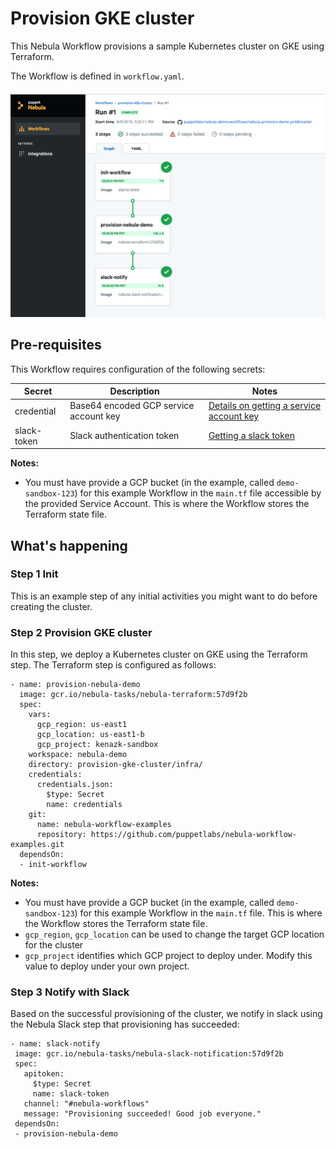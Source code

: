 # Provision GKE cluster 

This Nebula Workflow provisions a sample Kubernetes cluster on GKE using Terraform. 

The Workflow is defined in `workflow.yaml`.

<h4 align="center"><img src="../media/provision-k8s-cluster.png" alt="Provision GKE cluster"></h4>

## Pre-requisites
This Workflow requires configuration of the following secrets:

| Secret        | Description   | Notes   | 
| ------------- | ------------- | ------- |
| credential    | Base64 encoded GCP service account key | [Details on getting a service account key](https://cloud.google.com/iam/docs/creating-managing-service-account-keys) |
| slack-token   | Slack authentication token | [Getting a slack token](https://get.slack.help/hc/en-us/articles/215770388-Create-and-regenerate-API-tokens) |

**Notes:**
- You must have provide a GCP bucket (in the example, called `demo-sandbox-123`) for this example Workflow in the `main.tf` file accessible by the provided Service Account. This is where the Workflow stores the Terraform state file. 

## What's happening

### Step 1 Init
This is an example step of any initial activities you might want to do before creating the cluster.

### Step 2 Provision GKE cluster
In this step, we deploy a Kubernetes cluster on GKE using the Terraform step. The Terraform step is configured as follows: 
```
- name: provision-nebula-demo
  image: gcr.io/nebula-tasks/nebula-terraform:57d9f2b
  spec:
    vars:
      gcp_region: us-east1
      gcp_location: us-east1-b
      gcp_project: kenazk-sandbox
    workspace: nebula-demo
    directory: provision-gke-cluster/infra/
    credentials:
      credentials.json:
        $type: Secret
        name: credentials
    git:
      name: nebula-workflow-examples
      repository: https://github.com/puppetlabs/nebula-workflow-examples.git
  dependsOn:
  - init-workflow
```
**Notes:**
- You must have provide a GCP bucket (in the example, called `demo-sandbox-123`) for this example Workflow in the `main.tf` file. This is where the Workflow stores the Terraform state file. 
- `gcp_region`, `gcp_location` can be used to change the target GCP location for the cluster
- `gcp_project` identifies which GCP project to deploy under. Modify this value to deploy under your own project.
 
 ### Step 3 Notify with Slack
 Based on the successful provisioning of the cluster, we notify in slack using the Nebula Slack step that provisioning has succeeded: 
 ```
 - name: slack-notify
  image: gcr.io/nebula-tasks/nebula-slack-notification:57d9f2b
  spec:
    apitoken:
      $type: Secret
      name: slack-token
    channel: "#nebula-workflows"
    message: "Provisioning succeeded! Good job everyone."
  dependsOn:
  - provision-nebula-demo
  ```
